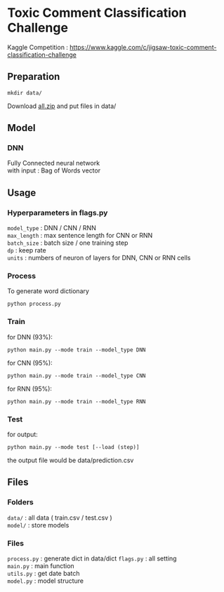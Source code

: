# Toxic Comment Classification Challenge
Kaggle Competition : https://www.kaggle.com/c/jigsaw-toxic-comment-classification-challenge

## Preparation
```
mkdir data/
```
Download [all.zip](https://www.kaggle.com/c/8076/download-all) and put files in data/

## Model

### DNN
Fully Connected neural network  
with input : Bag of Words vector 

## Usage

### Hyperparameters in flags.py
`model_type` : DNN / CNN / RNN  
`max_length` : max sentence length for CNN or RNN  
`batch_size` : batch size / one training step  
`dp` : keep rate  
`units` : numbers of neuron of layers for DNN, CNN or RNN cells  

### Process
To generate word dictionary
```
python process.py
```

### Train
for DNN (93%):
```
python main.py --mode train --model_type DNN
```
for CNN (95%):
```
python main.py --mode train --model_type CNN
```
for RNN (95%):
```
python main.py --mode train --model_type RNN
```

### Test
for output:
```
python main.py --mode test [--load (step)]
```
the output file would be data/prediction.csv

## Files

### Folders
`data/` : all data ( train.csv / test.csv )  
`model/` : store models 

### Files
`process.py` : generate dict in data/dict
`flags.py` : all setting  
`main.py` : main function  
`utils.py` : get date batch  
`model.py` : model structure  

